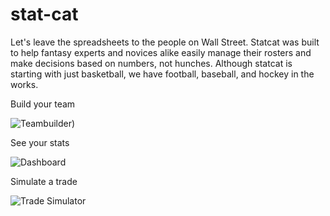 # stat-cat
Let's leave the spreadsheets to the people on Wall Street. Statcat was built to help fantasy experts and novices alike easily manage their rosters and make decisions based on numbers, not hunches. Although statcat is starting with just basketball, we have football, baseball, and hockey in the works.

Build your team

![Teambuilder](https://s5.gifyu.com/images/teambuildere24d0f34b4979c8a.gif))


See your stats 

![Dashboard](https://s5.gifyu.com/images/dashboard.gif)

Simulate a trade 

![Trade Simulator](https://media.giphy.com/media/RlOC0ExMAURYK5Vc3S/giphy.gif)

